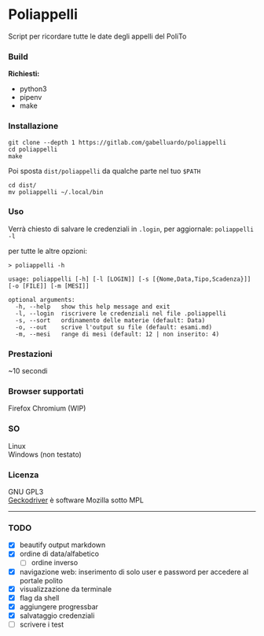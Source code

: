 # Poliappelli

Script per ricordare tutte le date degli appelli del PoliTo

### Build

**Richiesti:**

-   python3
-   pipenv
-   make

### Installazione

    git clone --depth 1 https://gitlab.com/gabelluardo/poliappelli 
    cd poliappelli
    make

Poi sposta `dist/poliappelli` da qualche parte nel tuo `$PATH`

    cd dist/
    mv poliappelli ~/.local/bin

### Uso

Verrà chiesto di salvare le credenziali in `.login`, per aggiornale: `poliappelli -l`

per tutte le altre opzioni:

```
> poliappelli -h

usage: poliappelli [-h] [-l [LOGIN]] [-s [{Nome,Data,Tipo,Scadenza}]] [-o [FILE]] [-m [MESI]]

optional arguments:
  -h, --help   show this help message and exit
  -l, --login  riscrivere le credenziali nel file .poliappelli
  -s, --sort   ordinamento delle materie (default: Data)
  -o, --out    scrive l'output su file (default: esami.md)
  -m, --mesi   range di mesi (default: 12 | non inserito: 4)
```

### Prestazioni

~10 secondi

### Browser supportati

Firefox
Chromium (WIP)

### SO

Linux  
Windows (non testato)

### Licenza

GNU GPL3  
[Geckodriver](https://github.com/mozilla/geckodriver) è software Mozilla sotto MPL


--- 


### TODO

-   [x] beautify output markdown
-   [x] ordine di data/alfabetico
    -   [ ] ordine inverso
-   [x] navigazione web: inserimento di solo user e password per accedere al portale polito
-   [x] visualizzazione da terminale
-   [x] flag da shell
-   [x] aggiungere progressbar
-   [x] salvataggio credenziali
-   [ ] scrivere i test
